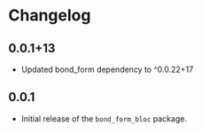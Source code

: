 # Changelog

## 0.0.1+13
* Updated bond_form dependency to ^0.0.22+17

## 0.0.1
- Initial release of the `bond_form_bloc` package.
